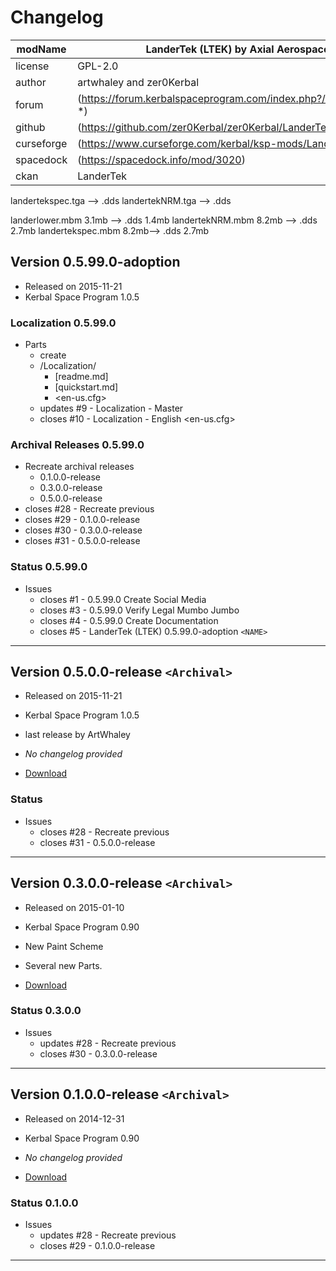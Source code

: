# Changelog

| modName    | LanderTek (LTEK) by Axial Aerospace                              |
| ---------- | ---------------------------------------------------------------- |
| license    | GPL-2.0                                                          |
| author     | artwhaley and zer0Kerbal                                         |
| forum      | (https://forum.kerbalspaceprogram.com/index.php?/topic/207923-*) |
| github     | (https://github.com/zer0Kerbal/zer0Kerbal/LanderTek)             |
| curseforge | (https://www.curseforge.com/kerbal/ksp-mods/LanderTek)           |
| spacedock  | (https://spacedock.info/mod/3020)                                |
| ckan       | LanderTek                                                        |


landertekspec.tga --> .dds
landertekNRM.tga --> .dds

landerlower.mbm 3.1mb --> .dds 1.4mb
landertekNRM.mbm 8.2mb --> .dds 2.7mb
landertekspec.mbm 8.2mb--> .dds 2.7mb























## Version 0.5.99.0-adoption

* Released on 2015-11-21
* Kerbal Space Program 1.0.5

### Localization 0.5.99.0

* Parts
  * create
  * /Localization/
    * [readme.md]
    * [quickstart.md]
    * <en-us.cfg>
  * updates #9 - Localization - Master
  * closes #10 - Localization - English <en-us.cfg>

### Archival Releases 0.5.99.0

* Recreate archival releases
  * 0.1.0.0-release
  * 0.3.0.0-release
  * 0.5.0.0-release
* closes #28 - Recreate previous
* closes #29 - 0.1.0.0-release
* closes #30 - 0.3.0.0-release
* closes #31 - 0.5.0.0-release

### Status 0.5.99.0

* Issues
  * closes #1 - 0.5.99.0 Create Social Media
  * closes #3 - 0.5.99.0 Verify Legal Mumbo Jumbo
  * closes #4 - 0.5.99.0 Create Documentation
  * closes #5 - LanderTek (LTEK) 0.5.99.0-adoption `<NAME>`

---

## Version 0.5.0.0-release `<Archival>`

* Released on 2015-11-21
* Kerbal Space Program 1.0.5

* last release by ArtWhaley
* *No changelog provided*
* [Download](https://web.archive.org/web/20151124102839/https://kerbalstuff.com/mod/469/LanderTek%20-%20modular%20lander%20parts...%20for%20landing./download/0.5)

### Status

* Issues
  * closes #28 - Recreate previous
  * closes #31 - 0.5.0.0-release

---

## Version 0.3.0.0-release `<Archival>`

* Released on 2015-01-10
* Kerbal Space Program 0.90

* New Paint Scheme
* Several new Parts.
* [Download](https://web.archive.org/web/20151124102839/https://kerbalstuff.com/mod/469/LanderTek%20-%20modular%20lander%20parts...%20for%20landing./download/3)

### Status 0.3.0.0

* Issues
  * updates #28 - Recreate previous
  * closes #30 - 0.3.0.0-release

---

## Version 0.1.0.0-release `<Archival>`

* Released on 2014-12-31
* Kerbal Space Program 0.90

* *No changelog provided*
* [Download](https://web.archive.org/web/20151124102839/https://kerbalstuff.com/mod/469/LanderTek%20-%20modular%20lander%20parts...%20for%20landing./download/0.1)

### Status 0.1.0.0

* Issues
  * updates #28 - Recreate previous
  * closes #29 - 0.1.0.0-release

---
